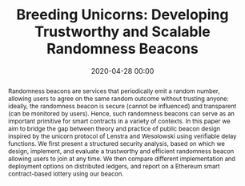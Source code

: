 ---
title: "Breeding Unicorns: Developing Trustworthy and Scalable Randomness Beacons"
category: papers
date: 2020-04-28 00:00
conference: PLOS ONE
authors:
- name: <b>Samvid Dharanikota</b>
- name: Rene Rydhof Hansen
  url: http://people.cs.aau.dk/~rrh/
- name: Michael Jensen
- name: Sebastian Ro Kristensen
- name: Matthias Sass Michno
- name: Yvonne-Anne Pignolet
  url: http://www.yvonneanne.pignolet.ch/
- name: Stefan Schmid
  url: https://www.univie.ac.at/ct/stefan/
abstract: "Randomness beacons are services that periodically emit a random number, allowing users to agree on the same random outcome without trusting anyone: ideally, the randomness beacon is secure (cannot be influenced) and transparent (can be monitored by users). Hence, such randomness beacons can serve as an important primitive for smart contracts in a variety of contexts. In this paper we aim to bridge the gap between theory and practice of public beacon design inspired by the unicorn protocol of Lenstra and Wesolowski using verifiable delay functions. We first present a structured security analysis, based on which we design, implement, and evaluate a trustworthy and efficient randomness beacon allowing users to join at any time. We then compare different implementation and deployment options on distributed ledgers, and report on a Ethereum smart contract-based lottery using our beacon."
paperlink: https://journals.plos.org/plosone/article?id=10.1371/journal.pone.0232261
hidden: true # don't count this post in blog pagination
paperid: 2
---